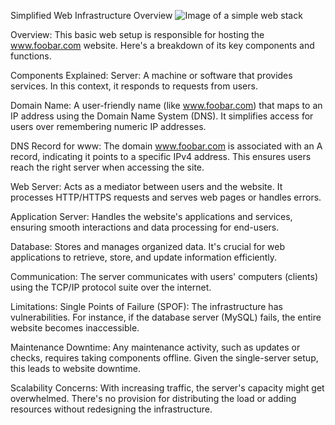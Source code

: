 Simplified Web Infrastructure Overview
![Image of a simple web stack](0-simple_web_stack.PNG)

Overview:
This basic web setup is responsible for hosting the www.foobar.com website. Here's a breakdown of its key components and functions.

Components Explained:
Server: A machine or software that provides services. In this context, it responds to requests from users.

Domain Name: A user-friendly name (like www.foobar.com) that maps to an IP address using the Domain Name System (DNS). It simplifies access for users over remembering numeric IP addresses.

DNS Record for www: The domain www.foobar.com is associated with an A record, indicating it points to a specific IPv4 address. This ensures users reach the right server when accessing the site.

Web Server: Acts as a mediator between users and the website. It processes HTTP/HTTPS requests and serves web pages or handles errors.

Application Server: Handles the website's applications and services, ensuring smooth interactions and data processing for end-users.

Database: Stores and manages organized data. It's crucial for web applications to retrieve, store, and update information efficiently.

Communication: The server communicates with users' computers (clients) using the TCP/IP protocol suite over the internet.

Limitations:
Single Points of Failure (SPOF): The infrastructure has vulnerabilities. For instance, if the database server (MySQL) fails, the entire website becomes inaccessible.

Maintenance Downtime: Any maintenance activity, such as updates or checks, requires taking components offline. Given the single-server setup, this leads to website downtime.

Scalability Concerns: With increasing traffic, the server's capacity might get overwhelmed. There's no provision for distributing the load or adding resources without redesigning the infrastructure.
